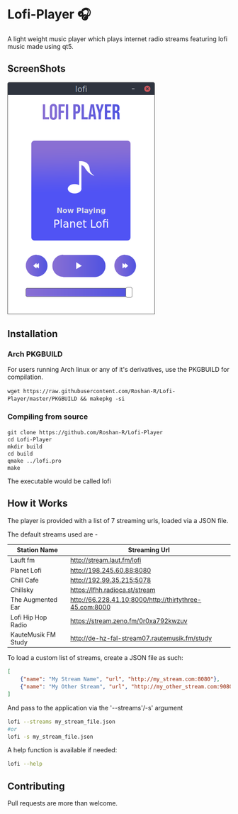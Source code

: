 # Lofi-Player :headphones:
A light weight music player which plays internet radio streams featuring lofi music made using qt5.


## ScreenShots
![Screenshot](https://raw.githubusercontent.com/Roshan-R/Lofi-Player/master/imgs/screenshot.png)

## Installation
### Arch PKGBUILD
For users running Arch linux or any of it's derivatives, use the PKGBUILD for compilation.

`wget https://raw.githubusercontent.com/Roshan-R/Lofi-Player/master/PKGBUILD && makepkg -si`

### Compiling from source
```plaintext
git clone https://github.com/Roshan-R/Lofi-Player
cd Lofi-Player
mkdir build
cd build
qmake ../lofi.pro
make
```

The executable would be called lofi

## How it Works
The player is provided with a list of 7 streaming urls, loaded via a JSON file.

The default streams used are -

| Station Name        | Streaming Url                                           |
|---------------------|---------------------------------------------------------|
| Lauft fm            | http://stream.laut.fm/lofi                              |
| Planet Lofi         | http://198.245.60.88:8080                               |
| Chill Cafe          | http://192.99.35.215:5078                               |
| Chillsky            | https://lfhh.radioca.st/stream                          |
| The Augmented Ear   | http://66.228.41.10:8000/http://thirtythree-45.com:8000 |
| Lofi Hip Hop Radio  | https://stream.zeno.fm/0r0xa792kwzuv                    |
| KauteMusik FM Study | http://de-hz-fal-stream07.rautemusik.fm/study           |

To load a custom list of streams, create a JSON file as such:
```json
[
    {"name": "My Stream Name", "url", "http://my_stream.com:8080"},
    {"name": "My Other Stream", "url", "http://my_other_stream.com:9080"}
]
```

And pass to the application via the '--streams'/-s' argument
```bash
lofi --streams my_stream_file.json
#or
lofi -s my_stream_file.json
```

A help function is available if needed:
```bash
lofi --help
```

## Contributing

Pull requests are more than welcome.
